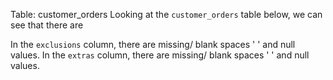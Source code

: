 Table: customer_orders
Looking at the `` customer_orders `` table below, we can see that there are

In the `` exclusions `` column, there are missing/ blank spaces ' ' and null values.
In the `` extras `` column, there are missing/ blank spaces ' ' and null values.
